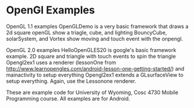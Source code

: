OpenGl Examples
===========

OpenGL 1.1 examples
  OpenGLDemo is a very basic framework that draws a 2d square
  openGL  show a triagle, cube, and lighting
  BouncyCube, solarSystem, and Vortex  show moving and touch event with the onpengl.
  
OpenGL 2.0 examples
  HelloOpenGLES20 is google's basic framework example.  2D square and triangle with touch events to spin the triangle
  Opengl2ex1  uses a renderer (lessonOne from http://www.learnopengles.com/android-lesson-one-getting-started/) and mainactivity to setup everything
  Opengl2ex1  extends a GLsurfaceView to setup everything.  Again, use the Lessonone renderer.

These are example code for University of Wyoming, Cosc 4730 Mobile Programming course.
All examples are for Android.
